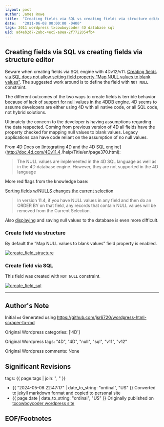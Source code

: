 ```yaml
---
layout: post
author: James Rowe
title:  "Creating fields via SQL vs creating fields via structure editor"
date:   "2011-06-08 00:00:00 -0400"
tags: 2011 wordpress txcowboycoder 4D database sql
uid: ad4eb2d7-2abc-4ec5-a8ea-2f7722054fb4
---
```



## Creating fields via SQL vs creating fields via structure editor


Beware when creating fields via SQL engine with 4Dv12/v11. [Creating fields via SQL does not allow setting field property “Map NULL values to blank values”](http://kb.4d.com/search/assetid=76119). The suggested work around is to define the field with `NOT NULL` constraint.


The different outcomes of the two ways to create fields is terrible behavior because of [lack of support for null values in the 4DDB engine](http://txcowboycoder.wordpress.com/2011/06/07/allow-null-values-in-4db-engine/ "Allow NULL values in 4DB engine"). 4D seems to assume developers are either using 4D with all native code, or all SQL code, not hybrid solutions.


Ultimately the concern to the developer is having assumptions regarding the data respected. Coming from previous version of 4D all fields have the property checked for mapping null values to blank values. Legacy applications can have code reliant on the assumption of no null values.


From 4D Docs on [integrating 4D and the 4D SQL engine](http://doc.4d.com/4Dv11.4 /help/Title/en/page370.html):



> The NULL values are implemented in the 4D SQL language as well as in the 4D database engine. However, they are not supported in the 4D language


More red flags from the knowledge base:


[Sorting fields w/NULLS changes the current selection](http://kb.4d.com/search/assetid=75835)



> In version 11.4, if you have NULL values in any field and then do an ORDER BY on that field, any records that contain NULL values will be removed from the Current Selection.


Also [displaying](http://kb.4d.com/search/assetid=76069) and saving null values to the database is even more difficult.


### Create field via structure


By default the “Map NULL values to blank values” field property is enabled.  

[![](https://txcowboycoder.files.wordpress.com/2011/06/create_field_structure.png?w=174&h=300 "create_field_structure")](http://txcowboycoder.files.wordpress.com/2011/06/create_field_structure.png)


### Create field via SQL


This field was created with `NOT NULL` constraint.  

[![](https://txcowboycoder.files.wordpress.com/2011/06/create_field_sql.png?w=174&h=300 "create_field_sql")](http://txcowboycoder.files.wordpress.com/2011/06/create_field_sql.png)




---

## Author's Note

Initial `md` Generated using <https://github.com/jsr6720/wordpress-html-scraper-to-md>

Original Wordpress categories: ['4D']

Original Wordpress tags: "4D", "4D", "null", "sql", "v11", "v12"

Original Wordpress comments: None

## Significant Revisions

tags: {{ page.tags | join: ", " }} <!-- todo move this somewhere -->

- {{ "2024-05-06 22:47:17" | date_to_string: "ordinal", "US" }} Converted to jekyll markdown format and copied to personal site
- {{ page.date | date_to_string: "ordinal", "US" }} Originally published on [txcowboycoder wordpress site](https://txcowboycoder.wordpress.com/2011/06/08/creating-fields-via-sql-vs-creating-fields-via-structure-editor/)

## EOF/Footnotes

